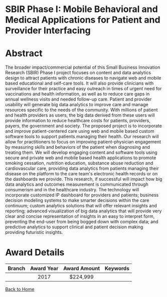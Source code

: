 
SBIR Phase I: Mobile Behavioral and Medical Applications for Patient and Provider Interfacing
=============================================================================================

# Abstract


The broader impact/commercial potential of this Small Business Innovation Research (SBIR) Phase I project focuses on content and data analytics design to attract patients with chronic diseases to navigate web and mobile based educational and self-care tools. It will also provide clinicians with surveillance for their practice and easy outreach in times of urgent need for vaccinations and health information, as well as to reduce care gaps in annual wellness visits and needed follow-up care. Patient and provider usability will generate big data analytics to improve care and manage resources specific to the needs of the community. With millions of patient and health providers as users, the big data derived from these users will provide information to reduce healthcare costs for patients, providers, payers, the government and society. The proposed project is to incorporate and improve patient-centered care using web and mobile based custom software tools to support patients managing their health. Our research will allow for practitioners to focus on improving patient-physician engagement by measuring skills and behaviors of the patient when diagnosing and treating them. We will develop engaging content and software tools using secure and private web and mobile based health applications to promote smoking cessation, nutrition education, substance abuse reduction and cardiovascular care, providing data analytics from patients managing their disease on the platform to the care team's electronic health records or on the dashboards we provide. This research, if successful will impact how big data analytics and outcomes measurement is communicated through consumerism and in the healthcare industry. The technology will incorporate customized IP dashboard for providers and patients; business decision modeling systems to make smarter decisions within the care continuum; custom analytics solutions that will offer relevant insights and reporting; advanced visualization of big data analytics that will provide very clear and concise representation of insights in an easy to interpret form, preventing the end-user from being bogged down with complex data; and predictive analytics to support clinical and patient decision making providing futuristic insights.  

# Award Details

|Branch|Award Year|Award Amount|Keywords|
| :---: | :---: | :---: | :---: |
||2017|$224,999||
  
  


[Back to Home](https://github.com/chrischow/dod_sbir_awards/JT/#269)